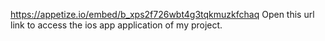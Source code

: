 https://appetize.io/embed/b_xps2f726wbt4g3tqkmuzkfchaq
Open this url link to access the ios app application of my project.
